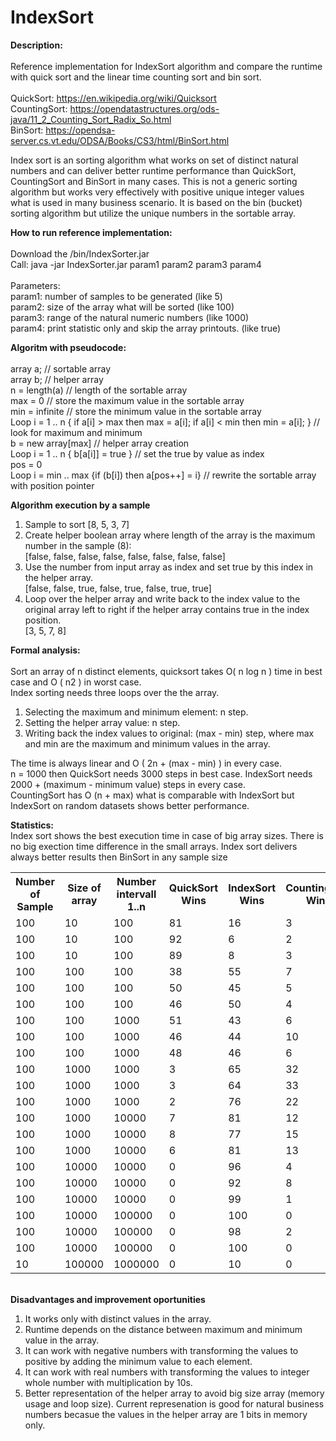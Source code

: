 # IndexSort

<B>Description:</B><BR><BR>
Reference implementation for IndexSort algorithm and compare the runtime with quick sort and the linear time counting sort and bin sort. <BR><BR>
 QuickSort: https://en.wikipedia.org/wiki/Quicksort<Br>
 CountingSort: https://opendatastructures.org/ods-java/11_2_Counting_Sort_Radix_So.html<BR>
 BinSort: https://opendsa-server.cs.vt.edu/ODSA/Books/CS3/html/BinSort.html <BR>

Index sort is an sorting algorithm what works on set of distinct natural numbers and can deliver better runtime performance than QuickSort, CountingSort and BinSort in many cases. This is not a generic sorting algorithm but works very effectively with positive unique integer values what is used in many business scenario. It is based on the bin (bucket) sorting algorithm but utilize the unique numbers in the sortable array.<BR>
 
<B>How to run reference implementation:</B><BR><BR>
Download the /bin/IndexSorter.jar <BR>
Call: java -jar  IndexSorter.jar param1 param2 param3 param4<BR><BR>
Parameters: <BR>
 param1: number of samples to be generated (like 5) <BR>
 param2: size of the array what will be sorted (like 100)<BR>
 param3: range of the natural numeric numbers (like 1000)<BR>
 param4: print statistic only and skip the array printouts. (like true)<BR>

<B>Algoritm with pseudocode:</B><BR><BR>
array a; // sortable array<BR>
array b; // helper array<BR>
n = length(a) // length of the sortable array<BR>
max = 0  // store the maximum value in the sortable array<BR>
min = infinite  // store the minimum value in the sortable array<BR>
Loop  i = 1 .. n { if a[i] > max then max = a[i]; if a[i] < min then min = a[i]; }   // look for maximum and minimum<BR>
b = new array[max]                                   // helper array creation<BR>
Loop  i = 1 .. n { b[a[i]] = true }                  // set the true by value as index <BR>
pos = 0 <BR>
Loop  i = min .. max {if (b[i]) then a[pos++] = i}     // rewrite the sortable array with position pointer<BR>

<B>Algorithm execution by a sample </B><BR>
 1. Sample to sort [8, 5, 3, 7] <BR>
 2. Create helper boolean array where length of the array is the maximum number in the sample (8): <BR>
 [false, false, false, false, false, false, false, false]<BR>
 3. Use the number from input array as index and set true by this index in the helper array. <BR>
 [false, false, true, false, true, false, true, true]<BR>
 4. Loop over the helper array and write back to the index value to the original array left to right if the helper array contains true in the index position.<BR>
 [3, 5, 7, 8]<BR>
 
 <B>Formal analysis:</B> <BR><BR>
 Sort an array of n distinct elements, quicksort takes O( n log n ) time in best case and O ( n2 ) in worst case.<BR>
 Index sorting needs three loops over the the array.<BR>
 1. Selecting the maximum and minimum element: n step.<BR>
 2. Setting the helper array value: n step.<BR>
 3. Writing back the index values to original: (max - min) step, where max and min are the maximum and minimum values in the array.<BR>
 
 The time is always linear and O ( 2n + (max - min) ) in every case.<BR>
 n = 1000 then QuickSort needs 3000 steps in best case. IndexSort needs 2000 + (maximum - minimum value) steps in every case.<BR>
 CountingSort has O (n + max) what is comparable with IndexSort but IndexSort on random datasets shows better performance.

<B>Statistics:</B> <BR>
 Index sort shows the best execution time in case of big array sizes. There is no big exection time difference in the small arrays. 
 Index sort delivers always better results then BinSort in any sample size<BR>
<Table>
<TR><TH>Number of Sample</TH><TH>Size of array</TH><TH>Number intervall 1..n</TH><TH>QuickSort Wins</TH><TH>IndexSort Wins</TH><TH>CountingSort Wins</TH></TR>
<TR><TD>100</TD><TD>	10</TD><TD>	100</TD><TD>	81</TD><TD>16</TD><TD> 3</TD></TR>
<TR><TD>100</TD><TD>	10</TD><TD>	100</TD><TD>	92</TD><TD>	6</TD><TD>	2</TD></TR>
<TR><TD>100</TD><TD>	10</TD><TD>	100</TD><TD>	89</TD><TD>	8</TD><TD>	3</TD></TR>
<TR><TD>100</TD><TD>	100</TD><TD>	100</TD><TD>	38</TD><TD>	55</TD><TD>	7</TD></TR>
<TR><TD>100</TD><TD>	100</TD><TD>	100</TD><TD>	50</TD><TD>	45</TD><TD>	5</TD></TR>
<TR><TD>100</TD><TD>	100</TD><TD>	100</TD><TD>	46</TD><TD>	50</TD><TD>	4</TD></TR>
<TR><TD>100</TD><TD>	100</TD><TD>	1000</TD><TD>	51</TD><TD>	43</TD><TD>	6</TD></TR>
<TR><TD>100</TD><TD>	100</TD><TD>	1000</TD><TD>	46</TD><TD>	44</TD><TD>	10</TD></TR>
<TR><TD>100</TD><TD>	100</TD><TD>	1000</TD><TD>	48</TD><TD>	46</TD><TD>	6</TD></TR>
<TR><TD>100</TD><TD>	1000</TD><TD>	1000</TD><TD>	3</TD><TD>	65</TD><TD>	32</TD></TR>
<TR><TD>100</TD><TD>	1000</TD><TD>	1000</TD><TD>	3</TD><TD>	64</TD><TD>	33</TD></TR>
<TR><TD>100</TD><TD>	1000</TD><TD>	1000</TD><TD>	2</TD><TD>	76</TD><TD>	22</TD></TR>
<TR><TD>100</TD><TD>	1000</TD><TD>	10000</TD><TD>	7</TD><TD>	81</TD><TD>	12</TD></TR>
<TR><TD>100</TD><TD>	1000</TD><TD>	10000</TD><TD>	8</TD><TD>	77</TD><TD>	15</TD></TR>
<TR><TD>100</TD><TD>	1000</TD><TD>	10000</TD><TD>	6</TD><TD>	81</TD><TD>	13</TD></TR>
<TR><TD>100</TD><TD>	10000</TD><TD>	10000</TD><TD>	0</TD><TD>	96</TD><TD>	4</TD></TR>
<TR><TD>100</TD><TD>	10000</TD><TD>	10000</TD><TD>	0</TD><TD>	92</TD><TD>	8</TD></TR>
<TR><TD>100</TD><TD>	10000</TD><TD>	10000</TD><TD>	0</TD><TD>	99</TD><TD>	1</TD></TR>
<TR><TD>100</TD><TD>	10000</TD><TD>	100000</TD><TD>	0</TD><TD>	100</TD><TD>	0</TD></TR>
<TR><TD>100</TD><TD>	10000</TD><TD>	100000</TD><TD>	0</TD><TD>	98</TD><TD>	2</TD></TR>
<TR><TD>100</TD><TD>	10000</TD><TD>	100000</TD><TD>	0</TD><TD>	100</TD><TD>	0</TD></TR>
<TR><TD>10</TD><TD>	100000</TD><TD>	1000000</TD><TD>0</TD><TD>	10</TD><TD>	0</TD></TR>
</TABLE>

<BR><B>Disadvantages and improvement oportunities</B> <BR>

 1. It works only with distinct values in the array.<BR>
 2. Runtime depends on the distance between maximum and minimum value in the array.<BR>
 3. It can work with negative numbers with transforming the values to positive by adding the minimum value to each element.<BR>
 4. It can work with real numbers with transforming the values to integer whole number with multiplication by 10s. <BR> 
 5. Better representation of the helper array to avoid big size array (memory usage and loop size). Current represenation is good for natural business numbers becasue the values in the helper array are 1 bits in memory only. 
